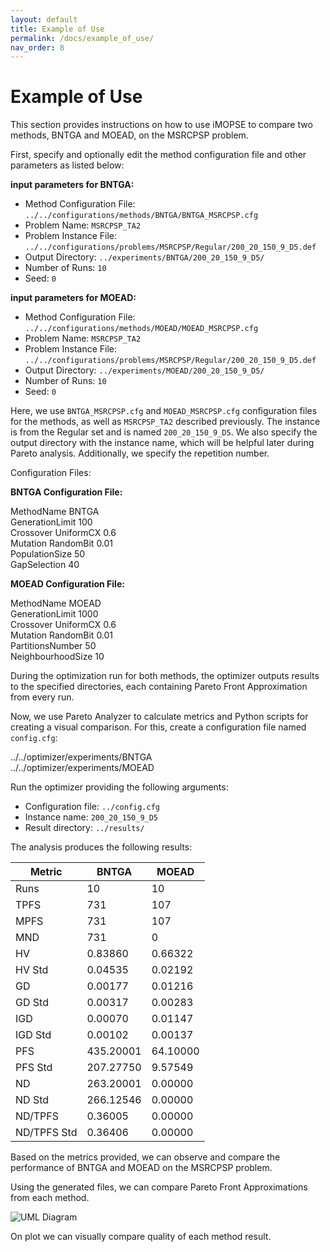```yaml
---
layout: default
title: Example of Use
permalink: /docs/example_of_use/
nav_order: 8
---
```


# Example of Use
This section provides instructions on how to use iMOPSE to compare two methods, BNTGA and MOEAD, on the MSRCPSP problem.

First, specify and optionally edit the method configuration file and other parameters as listed below:

**input parameters for BNTGA:**
- Method Configuration File: `../../configurations/methods/BNTGA/BNTGA_MSRCPSP.cfg`
- Problem Name: `MSRCPSP_TA2`
- Problem Instance File: `../../configurations/problems/MSRCPSP/Regular/200_20_150_9_D5.def`
- Output Directory: `../experiments/BNTGA/200_20_150_9_D5/`
- Number of Runs: `10`
- Seed: `0`

**input parameters for MOEAD:**
- Method Configuration File: `../../configurations/methods/MOEAD/MOEAD_MSRCPSP.cfg`
- Problem Name: `MSRCPSP_TA2`
- Problem Instance File: `../../configurations/problems/MSRCPSP/Regular/200_20_150_9_D5.def`
- Output Directory: `../experiments/MOEAD/200_20_150_9_D5/`
- Number of Runs: `10`
- Seed: `0`

Here, we use `BNTGA_MSRCPSP.cfg` and `MOEAD_MSRCPSP.cfg` configuration files for the methods, as well as `MSRCPSP_TA2` described previously. The instance is from the Regular set and is named `200_20_150_9_D5`. We also specify the output directory with the instance name, which will be helpful later during Pareto analysis. Additionally, we specify the repetition number.

Configuration Files:

**BNTGA Configuration File:**

MethodName BNTGA  
GenerationLimit 100  
Crossover UniformCX 0.6  
Mutation RandomBit 0.01  
PopulationSize 50  
GapSelection 40

**MOEAD Configuration File:**

MethodName MOEAD  
GenerationLimit 1000  
Crossover UniformCX 0.6  
Mutation RandomBit 0.01  
PartitionsNumber 50  
NeighbourhoodSize 10

During the optimization run for both methods, the optimizer outputs results to the specified directories, each containing Pareto Front Approximation from every run.

Now, we use Pareto Analyzer to calculate metrics and Python scripts for creating a visual comparison. For this, create a configuration file named `config.cfg`:

../../optimizer/experiments/BNTGA  
../../optimizer/experiments/MOEAD


Run the optimizer providing the following arguments:
- Configuration file: `../config.cfg`
- Instance name: `200_20_150_9_D5`
- Result directory: `../results/`

The analysis produces the following results:

| Metric        | BNTGA                       | MOEAD                        |
|---------------|-----------------------------|------------------------------|
| Runs          | 10                          | 10                           |
| TPFS          | 731                         | 107                          |
| MPFS          | 731                         | 107                          |
| MND           | 731                         | 0                            |
| HV            | 0.83860                     | 0.66322                      |
| HV Std        | 0.04535                     | 0.02192                      |
| GD            | 0.00177                     | 0.01216                      |
| GD Std        | 0.00317                     | 0.00283                      |
| IGD           | 0.00070                     | 0.01147                      |
| IGD Std       | 0.00102                     | 0.00137                      |
| PFS           | 435.20001                   | 64.10000                     |
| PFS Std       | 207.27750                   | 9.57549                      |
| ND            | 263.20001                   | 0.00000                      |
| ND Std        | 266.12546                   | 0.00000                      |
| ND/TPFS       | 0.36005                     | 0.00000                      |
| ND/TPFS Std   | 0.36406                     | 0.00000                      |

Based on the metrics provided, we can observe and compare the performance of BNTGA and MOEAD on the MSRCPSP problem.

Using the generated files, we can compare Pareto Front Approximations from each method.

![UML Diagram](../additions/BNTGA_MOEAD_comparison.png)

On plot we can visually compare quality of each method result.